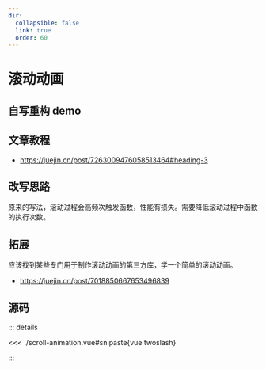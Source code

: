 ```yaml
---
dir:
  collapsible: false
  link: true
  order: 60
---
```


# 滚动动画

## 自写重构 demo

<demo vue="./scroll-animation.vue" />

## 文章教程

- https://juejin.cn/post/7263009476058513464#heading-3

## 改写思路

原来的写法，滚动过程会高频次触发函数，性能有损失。需要降低滚动过程中函数的执行次数。

## 拓展

应该找到某些专门用于制作滚动动画的第三方库，学一个简单的滚动动画。

- https://juejin.cn/post/7018850667653496839

## 源码

::: details

<<< ./scroll-animation.vue#snipaste{vue twoslash}

:::
